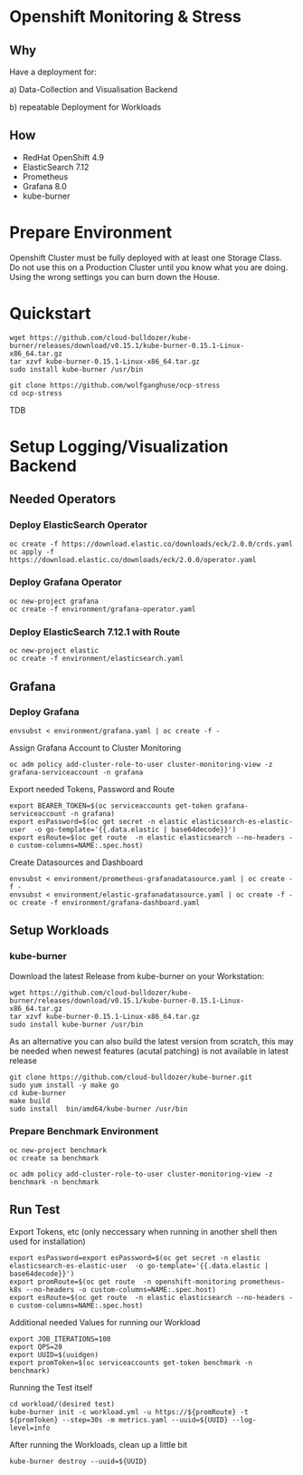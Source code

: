 # Openshift Monitoring & Stress

## Why
Have a deployment for:

a) Data-Collection and Visualisation Backend

b) repeatable Deployment for Workloads

## How
- RedHat OpenShift 4.9
- ElasticSearch 7.12
- Prometheus
- Grafana 8.0
- kube-burner

# Prepare Environment

Openshift Cluster must be fully deployed with at least one Storage Class.
Do not use this on a Production Cluster until you know what you are doing. Using the wrong settings you can burn down the House.

# Quickstart

```
wget https://github.com/cloud-bulldozer/kube-burner/releases/download/v0.15.1/kube-burner-0.15.1-Linux-x86_64.tar.gz
tar xzvf kube-burner-0.15.1-Linux-x86_64.tar.gz
sudo install kube-burner /usr/bin
```

```
git clone https://github.com/wolfganghuse/ocp-stress
cd ocp-stress
```
TDB

# Setup Logging/Visualization Backend

## Needed Operators
### Deploy ElasticSearch Operator
```
oc create -f https://download.elastic.co/downloads/eck/2.0.0/crds.yaml
oc apply -f https://download.elastic.co/downloads/eck/2.0.0/operator.yaml
```

### Deploy Grafana Operator
```
oc new-project grafana
oc create -f environment/grafana-operator.yaml
```

### Deploy ElasticSearch 7.12.1 with Route
```
oc new-project elastic
oc create -f environment/elasticsearch.yaml
```

## Grafana

### Deploy Grafana
```
envsubst < environment/grafana.yaml | oc create -f -
```

Assign Grafana Account to Cluster Monitoring
```
oc adm policy add-cluster-role-to-user cluster-monitoring-view -z grafana-serviceaccount -n grafana
```
Export needed Tokens, Password and Route
```
export BEARER_TOKEN=$(oc serviceaccounts get-token grafana-serviceaccount -n grafana)
export esPassword=$(oc get secret -n elastic elasticsearch-es-elastic-user  -o go-template='{{.data.elastic | base64decode}}')
export esRoute=$(oc get route  -n elastic elasticsearch --no-headers -o custom-columns=NAME:.spec.host)
```

Create Datasources and Dashboard
```
envsubst < environment/prometheus-grafanadatasource.yaml | oc create -f -
envsubst < environment/elastic-grafanadatasource.yaml | oc create -f -
oc create -f environment/grafana-dashboard.yaml
```

## Setup Workloads
### kube-burner
Download the latest Release from kube-burner on your Workstation:

```
wget https://github.com/cloud-bulldozer/kube-burner/releases/download/v0.15.1/kube-burner-0.15.1-Linux-x86_64.tar.gz
tar xzvf kube-burner-0.15.1-Linux-x86_64.tar.gz
sudo install kube-burner /usr/bin
```

As an alternative you can also build the latest version from scratch, this may be needed when newest features (acutal patching) is not available in latest release
```
git clone https://github.com/cloud-bulldozer/kube-burner.git
sudo yum install -y make go
cd kube-burner
make build
sudo install  bin/amd64/kube-burner /usr/bin
```

### Prepare Benchmark Environment
```
oc new-project benchmark
oc create sa benchmark

oc adm policy add-cluster-role-to-user cluster-monitoring-view -z benchmark -n benchmark
```

## Run Test

Export Tokens, etc (only neccessary when running in another shell then used for installation)
```
export esPassword=export esPassword=$(oc get secret -n elastic elasticsearch-es-elastic-user  -o go-template='{{.data.elastic | base64decode}}')
export promRoute=$(oc get route  -n openshift-monitoring prometheus-k8s --no-headers -o custom-columns=NAME:.spec.host)
export esRoute=$(oc get route  -n elastic elasticsearch --no-headers -o custom-columns=NAME:.spec.host)
```

Additional needed Values for running our Workload
```
export JOB_ITERATIONS=100
export QPS=20
export UUID=$(uuidgen)
export promToken=$(oc serviceaccounts get-token benchmark -n benchmark)
```

Running the Test itself
```
cd workload/(desired test)
kube-burner init -c workload.yml -u https://${promRoute} -t ${promToken} --step=30s -m metrics.yaml --uuid=${UUID} --log-level=info
```

After running the Workloads, clean up a little bit
```
kube-burner destroy --uuid=${UUID}
```
